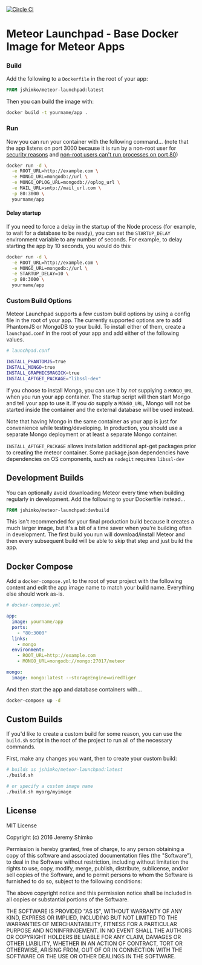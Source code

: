 [![Circle CI](https://circleci.com/gh/jshimko/meteor-launchpad/tree/master.svg?style=svg)](https://circleci.com/gh/jshimko/meteor-launchpad/tree/master)
# Meteor Launchpad - Base Docker Image for Meteor Apps

### Build

Add the following to a `Dockerfile` in the root of your app:

```Dockerfile
FROM jshimko/meteor-launchpad:latest
```

Then you can build the image with:

```sh
docker build -t yourname/app .
```

### Run

Now you can run your container with the following command...
(note that the app listens on port 3000 because it is run by a non-root user for [security reasons](https://github.com/nodejs/docker-node/issues/1) and [non-root users can't run processes on port 80](http://stackoverflow.com/questions/16573668/best-practices-when-running-node-js-with-port-80-ubuntu-linode))

```sh
docker run -d \
  -e ROOT_URL=http://example.com \
  -e MONGO_URL=mongodb://url \
  -e MONGO_OPLOG_URL=mongodb://oplog_url \
  -e MAIL_URL=smtp://mail_url.com \
  -p 80:3000 \
  yourname/app
```

#### Delay startup

If you need to force a delay in the startup of the Node process (for example, to wait for a database to be ready), you can set the `STARTUP_DELAY` environment variable to any number of seconds.  For example, to delay starting the app by 10 seconds, you would do this:

```sh
docker run -d \
  -e ROOT_URL=http://example.com \
  -e MONGO_URL=mongodb://url \
  -e STARTUP_DELAY=10 \
  -p 80:3000 \
  yourname/app
```

### Custom Build Options

Meteor Launchpad supports a few custom build options by using a config file in the root of your app.  The currently supported options are to add PhantomJS or MongoDB to your build.  To install either of them, create a `launchpad.conf` in the root of your app and add either of the following values.

```sh
# launchpad.conf

INSTALL_PHANTOMJS=true
INSTALL_MONGO=true
INSTALL_GRAPHICSMAGICK=true
INSTALL_APTGET_PACKAGE="libssl-dev"
```

If you choose to install Mongo, you can use it by _not_ supplying a `MONGO_URL` when you run your app container.  The startup script will then start Mongo and tell your app to use it.  If you _do_ supply a `MONGO_URL`, Mongo will not be started inside the container and the external database will be used instead.

Note that having Mongo in the same container as your app is just for convenience while testing/developing.  In production, you should use a separate Mongo deployment or at least a separate Mongo container.

`INSTALL_APTGET_PACKAGE` allows installation additional apt-get packages prior to creating the meteor container.  Some package.json dependencies have dependencies on OS components, such as `nodegit` requires `libssl-dev` 

## Development Builds

You can optionally avoid downloading Meteor every time when building regularly in development.  Add the following to your Dockerfile instead...

```Dockerfile
FROM jshimko/meteor-launchpad:devbuild
```

This isn't recommended for your final production build because it creates a much larger image, but it's a bit of a time saver when you're building often in development.  The first build you run will download/install Meteor and then every subsequent build will be able to skip that step and just build the app.

## Docker Compose

Add a `docker-compose.yml` to the root of your project with the following content and edit the app image name to match your build name.  Everything else should work as-is.

```yaml
# docker-compose.yml

app:
  image: yourname/app
  ports:
    - "80:3000"
  links:
    - mongo
  environment:
    - ROOT_URL=http://example.com
    - MONGO_URL=mongodb://mongo:27017/meteor

mongo:
  image: mongo:latest --storageEngine=wiredTiger
```

And then start the app and database containers with...

```sh
docker-compose up -d
```

## Custom Builds

If you'd like to create a custom build for some reason, you can use the `build.sh` script in the root of the project to run all of the necessary commands.

First, make any changes you want, then to create your custom build:

```sh
# builds as jshimko/meteor-launchpad:latest
./build.sh

# or specify a custom image name
./build.sh myorg/myimage
```

## License

MIT License

Copyright (c) 2016 Jeremy Shimko

Permission is hereby granted, free of charge, to any person obtaining a copy
of this software and associated documentation files (the "Software"), to deal
in the Software without restriction, including without limitation the rights
to use, copy, modify, merge, publish, distribute, sublicense, and/or sell
copies of the Software, and to permit persons to whom the Software is
furnished to do so, subject to the following conditions:

The above copyright notice and this permission notice shall be included in all
copies or substantial portions of the Software.

THE SOFTWARE IS PROVIDED "AS IS", WITHOUT WARRANTY OF ANY KIND, EXPRESS OR
IMPLIED, INCLUDING BUT NOT LIMITED TO THE WARRANTIES OF MERCHANTABILITY,
FITNESS FOR A PARTICULAR PURPOSE AND NONINFRINGEMENT. IN NO EVENT SHALL THE
AUTHORS OR COPYRIGHT HOLDERS BE LIABLE FOR ANY CLAIM, DAMAGES OR OTHER
LIABILITY, WHETHER IN AN ACTION OF CONTRACT, TORT OR OTHERWISE, ARISING FROM,
OUT OF OR IN CONNECTION WITH THE SOFTWARE OR THE USE OR OTHER DEALINGS IN THE
SOFTWARE.

